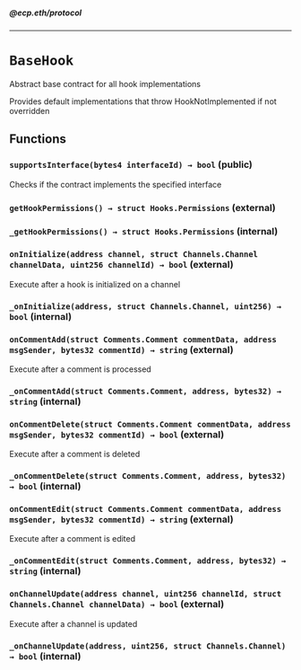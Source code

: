 ##### @ecp.eth/protocol

----

# `BaseHook`

Abstract base contract for all hook implementations


Provides default implementations that throw HookNotImplemented if not overridden







## Functions

### `supportsInterface(bytes4 interfaceId) → bool` (public)

Checks if the contract implements the specified interface




### `getHookPermissions() → struct Hooks.Permissions` (external)





### `_getHookPermissions() → struct Hooks.Permissions` (internal)





### `onInitialize(address channel, struct Channels.Channel channelData, uint256 channelId) → bool` (external)

Execute after a hook is initialized on a channel




### `_onInitialize(address, struct Channels.Channel, uint256) → bool` (internal)





### `onCommentAdd(struct Comments.Comment commentData, address msgSender, bytes32 commentId) → string` (external)

Execute after a comment is processed




### `_onCommentAdd(struct Comments.Comment, address, bytes32) → string` (internal)





### `onCommentDelete(struct Comments.Comment commentData, address msgSender, bytes32 commentId) → bool` (external)

Execute after a comment is deleted




### `_onCommentDelete(struct Comments.Comment, address, bytes32) → bool` (internal)





### `onCommentEdit(struct Comments.Comment commentData, address msgSender, bytes32 commentId) → string` (external)

Execute after a comment is edited




### `_onCommentEdit(struct Comments.Comment, address, bytes32) → string` (internal)





### `onChannelUpdate(address channel, uint256 channelId, struct Channels.Channel channelData) → bool` (external)

Execute after a channel is updated




### `_onChannelUpdate(address, uint256, struct Channels.Channel) → bool` (internal)







